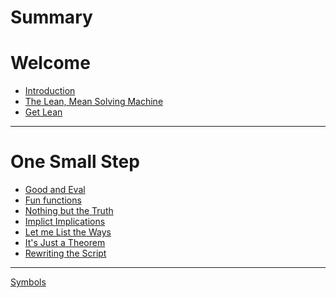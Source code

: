 # Summary

# Welcome

- [Introduction](./introduction.md)
- [The Lean, Mean Solving Machine](./what_is_lean.md)
- [Get Lean](./get_lean.md)

---

# One Small Step


- [Good and Eval](./eval.md)
- [Fun functions](./functions.md)
- [Nothing but the Truth](./truth.md)
- [Implict Implications](./implicit.md)
- [Let me List the Ways](./lists.md)
- [It's Just a Theorem](./theorem.md)
- [Rewriting the Script](./rewrite.md)
<!-- - [Definitive defs](./defs.md)
- [Strutting Structs](./structs.md)
- [Apply Yourself](./apply.md)
- [Props to Propositions](./props.md)
- [Cooking with induction](./induction.md)
- [It's a big universe](./universe.md)
- [Types of Types](./types.md)
- [Classy Classes](./classes.md)
- [False explosions](./false.md)
- [Constructing the Classics](./classical_logic.md) -->

---

[Symbols](./symbols.md)